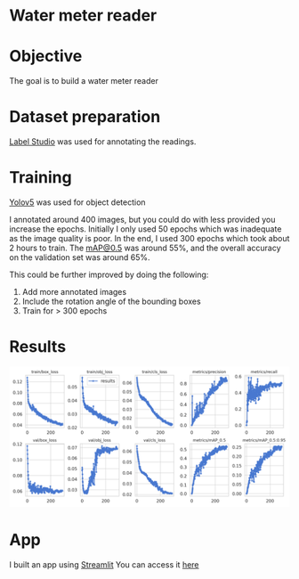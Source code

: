# Water meter reader

# Objective
The goal is to build a water meter reader

# Dataset preparation
[Label Studio](https://labelstud.io/) was used for annotating the readings.

# Training
[Yolov5](https://github.com/ultralytics/yolov5) was used for object detection

I annotated around 400 images, but you could do with less provided you increase the epochs. Initially I only used 50 epochs which was inadequate as the image quality is poor. In the end, I used 300 epochs which took about 2 hours to train.
The mAP@0.5 was around 55%, and the overall accuracy on the validation set was around 65%.

This could be further improved by doing the following:
1) Add more annotated images
2) Include the rotation angle of the bounding boxes
3) Train for > 300 epochs

# Results
![Training/Validation results](./assets/results.png)

# App
I built an app using [Streamlit](https://docs.streamlit.io/library/api-reference)
You can access it [here](https://share.streamlit.io/sl2902/kaggle/main/covid19/streamlit_app.py)

